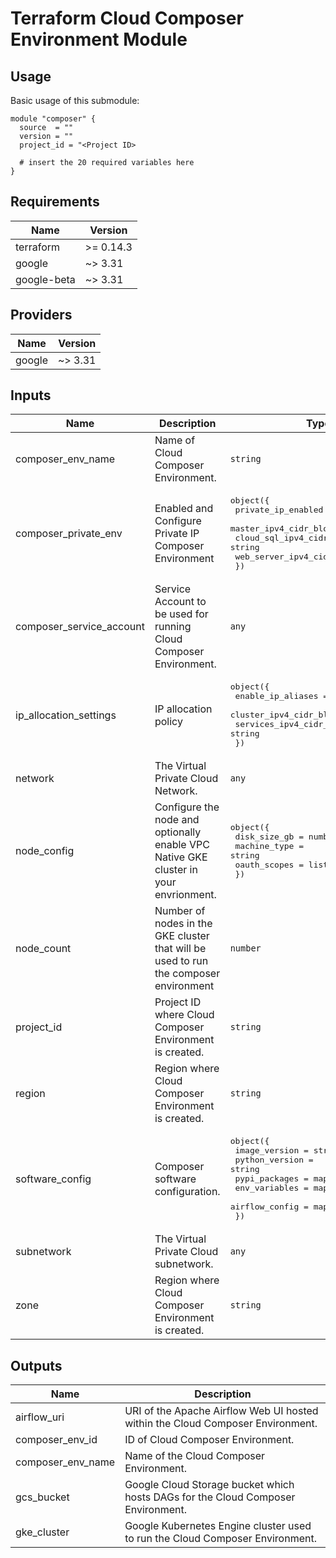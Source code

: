 # Terraform Cloud Composer Environment Module
<!-- BEGINNING OF PRE-COMMIT-TERRAFORM DOCS HOOK -->

## Usage
Basic usage of this submodule: 
```hcl
module "composer" {
  source  = ""
  version = ""
  project_id = "<Project ID>

  # insert the 20 required variables here
}

```
## Requirements

| Name | Version |
|------|---------|
| terraform | >= 0.14.3 |
| google | ~> 3.31 |
| google-beta | ~> 3.31 |

## Providers

| Name | Version |
|------|---------|
| google | ~> 3.31 |

## Inputs

| Name | Description | Type | Default | Required |
|------|-------------|------|---------|:--------:|
| composer\_env\_name | Name of Cloud Composer Environment. | `string` | n/a | yes |
| composer\_private\_env | Enabled and Configure Private IP Composer Environment | <pre>object({<br>    private_ip_enabled         = bool<br>    master_ipv4_cidr_block     = string<br>    cloud_sql_ipv4_cidr_block  = string<br>    web_server_ipv4_cidr_block = string<br>  })</pre> | <pre>{<br>  "cloud_sql_ipv4_cidr_block": null,<br>  "master_ipv4_cidr_block": null,<br>  "private_ip_enabled": false,<br>  "web_server_ipv4_cidr_block": null<br>}</pre> | no |
| composer\_service\_account | Service Account to be used for running Cloud Composer Environment. | `any` | `null` | no |
| ip\_allocation\_settings | IP allocation policy | <pre>object({<br>    enable_ip_aliases        = bool<br>    cluster_ipv4_cidr_block  = string<br>    services_ipv4_cidr_block = string<br>  })</pre> | <pre>{<br>  "cluster_ipv4_cidr_block": null,<br>  "enable_ip_aliases": false,<br>  "services_ipv4_cidr_block": null<br>}</pre> | no |
| network | The Virtual Private Cloud Network. | `any` | n/a | yes |
| node\_config | Configure the node and optionally enable VPC Native GKE cluster in your envrionment. | <pre>object({<br>    disk_size_gb = number<br>    machine_type = string<br>    oauth_scopes = list(string)<br>  })</pre> | <pre>{<br>  "disk_size_gb": 100,<br>  "machine_type": "n1-standard-1",<br>  "oauth_scopes": null<br>}</pre> | no |
| node\_count | Number of nodes in the GKE cluster that will be used to run the composer environment | `number` | `3` | no |
| project\_id | Project ID where Cloud Composer Environment is created. | `string` | n/a | yes |
| region | Region where Cloud Composer Environment is created. | `string` | n/a | yes |
| software\_config | Composer software configuration. | <pre>object({<br>    image_version  = string<br>    python_version = string<br>    pypi_packages  = map(any)<br>    env_variables  = map(any)<br>    airflow_config = map(any)<br>  })</pre> | n/a | yes |
| subnetwork | The Virtual Private Cloud subnetwork. | `any` | n/a | yes |
| zone | Region where Cloud Composer Environment is created. | `string` | n/a | yes |

## Outputs

| Name | Description |
|------|-------------|
| airflow\_uri | URI of the Apache Airflow Web UI hosted within the Cloud Composer Environment. |
| composer\_env\_id | ID of Cloud Composer Environment. |
| composer\_env\_name | Name of the Cloud Composer Environment. |
| gcs\_bucket | Google Cloud Storage bucket which hosts DAGs for the Cloud Composer Environment. |
| gke\_cluster | Google Kubernetes Engine cluster used to run the Cloud Composer Environment. |

<!-- END OF PRE-COMMIT-TERRAFORM DOCS HOOK -->
